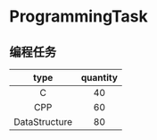 # ProgrammingTask
## 编程任务
| type | quantity |
| :-: | :-: |
|C| 40 |
| CPP | 60 |
| DataStructure | 80 |